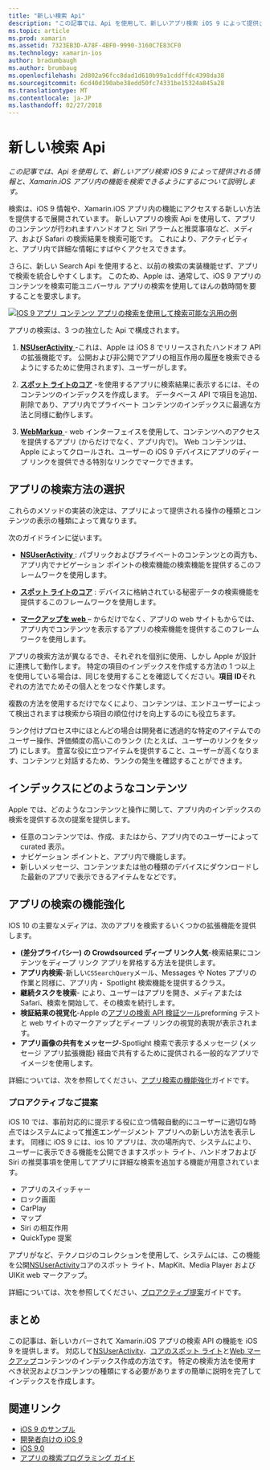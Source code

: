 ```yaml
---
title: "新しい検索 Api"
description: "この記事では、Api を使用して、新しいアプリ検索 iOS 9 によって提供される情報と、Xamarin.iOS アプリ内の機能を検索できるようにするについて説明します。"
ms.topic: article
ms.prod: xamarin
ms.assetid: 7323EB3D-A78F-4BF0-9990-3160C7E83CF0
ms.technology: xamarin-ios
author: bradumbaugh
ms.author: brumbaug
ms.openlocfilehash: 2d802a96fcc8dad1d610b99a1cddffdc4398da38
ms.sourcegitcommit: 6cd40d190abe38edd50fc74331be15324a845a28
ms.translationtype: MT
ms.contentlocale: ja-JP
ms.lasthandoff: 02/27/2018
---
```

# <a name="new-search-apis"></a>新しい検索 Api

_この記事では、Api を使用して、新しいアプリ検索 iOS 9 によって提供される情報と、Xamarin.iOS アプリ内の機能を検索できるようにするについて説明します。_

検索は、iOS 9 情報や、Xamarin.iOS アプリ内の機能にアクセスする新しい方法を提供するで展開されています。 新しいアプリの検索 Api を使用して、アプリのコンテンツが行われますハンドオフと Siri アラームと推奨事項など、メディア、および Safari の検索結果を検索可能です。 これにより、アクティビティと、アプリ内で詳細な情報にすばやくアクセスできます。

さらに、新しい Search Api を使用すると、以前の検索の実装機能せず、アプリで検索を統合しやすくします。 このため、Apple は、通常して、iOS 9 アプリのコンテンツを検索可能ユニバーサル アプリの検索を使用してほんの数時間を要することを要求します。

[ ![](images/intro01.png "IOS 9 アプリ コンテンツ アプリの検索を使用して検索可能な汎用の例")](images/intro01.png)

アプリの検索は、3 つの独立した Api で構成されます。

1. [**NSUserActivity** ](nsuseractivity.md) -これは、Apple は iOS 8 でリリースされたハンドオフ API の拡張機能です。 公開および非公開でアプリの相互作用の履歴を検索できるようにするために使用されます)、ユーザーがします。

2. [**スポット ライトのコア**](corespotlight.md) -を使用するアプリに検索結果に表示するには、そのコンテンツのインデックスを作成します。 データベース API で項目を追加、削除であり、アプリ内でプライベート コンテンツのインデックスに最適な方法と同様に動作します。

3. [**WebMarkup** ](web-markup.md) - web インターフェイスを使用して、コンテンツへのアクセスを提供するアプリ (からだけでなく、アプリ内で)。 Web コンテンツは、Apple によってクロールされ、ユーザーの iOS 9 デバイスにアプリのディープ リンクを提供できる特別なリンクでマークできます。

## <a name="selecting-an-app-search-approach"></a>アプリの検索方法の選択

これらのメソッドの実装の決定は、アプリによって提供される操作の種類とコンテンツの表示の種類によって異なります。

次のガイドラインに従います。

- [**NSUserActivity** ](nsuseractivity.md) : パブリックおよびプライベートのコンテンツとの両方も、アプリ内でナビゲーション ポイントの検索機能の検索機能を提供するこのフレームワークを使用します。

- [**スポット ライトのコア**](corespotlight.md) : デバイスに格納されている秘密データの検索機能を提供するこのフレームワークを使用します。

- [**マークアップを web** ](web-markup.md) – からだけでなく、アプリの web サイトもからでは、アプリ内でコンテンツを表示するアプリの検索機能を提供するこのフレームワークを使用します。

アプリの検索方法が異なるでき、それぞれを個別に使用、しかし Apple が設計に連携して動作します。 特定の項目のインデックスを作成する方法の 1 つ以上を使用している場合は、同じを使用することを確認してください。**項目 ID**それぞれの方法でためその個人とをつなぐ作業します。

複数の方法を使用するだけでなくにより、コンテンツは、エンドユーザーによって検出されますは検索から項目の順位付けを向上するのにも役立ちます。

ランク付けプロセス中にほとんどの場合は開発者に透過的な特定のアイテムでのユーザー操作、評価頻度の高いこのランク (たとえば、ユーザーのリンクをタップ) にします。
豊富な役に立つアイテムを提供すること、ユーザーが高くなります、コンテンツと対話するため、ランクの発生を確認することができます。

## <a name="what-content-to-index"></a>インデックスにどのようなコンテンツ

Apple では、どのようなコンテンツと操作に関して、アプリ内のインデックスの検索を提供する次の提案を提供します。

 - 任意のコンテンツでは、作成、またはから、アプリ内でのユーザーによって curated 表示。
 - ナビゲーション ポイントと、アプリ内で機能します。
 - 新しいメッセージ、コンテンツまたは他の種類のデバイスにダウンロードした最新のアプリで表示できるアイテムをなどです。

## <a name="app-search-enhancements"></a>アプリの検索の機能強化

IOS 10 の主要なメディアは、次のアプリを検索するいくつかの拡張機能を提供します。

- **(差分プライバシー) の Crowdsourced ディープ リンク人気**-検索結果にコンテンツをディープ リンク アプリを昇格する方法を提供します。
- **アプリ内検索**-新しい`CSSearchQuery`メール、Messages や Notes アプリの作業と同様に、アプリ内・ Spotlight 検索機能を提供するクラス。
- **継続タスクを検索**- により、ユーザーはアプリを開き、メディアまたは Safari、検索を開始して、その検索を続行します。
- **検証結果の視覚化**-Apple の[アプリの検索 API 検証ツール](https://search.developer.apple.com/appsearch-validation-tool)preforming テストと web サイトのマークアップとディープ リンクの視覚的表現が表示されます。
- **アプリ画像の共有をメッセージ**-Spotlight 検索で表示するメッセージ (メッセージ アプリ拡張機能) 経由で共有するために提供される一般的なアプリでイメージを使用します。

詳細については、次を参照してください、[アプリ検索の機能強化](~/ios/platform/search/app-search-enhancements.md)ガイドです。

### <a name="proactive-suggestions"></a>プロアクティブなご提案

iOS 10 では、事前対応的に提示する役に立つ情報自動的にユーザーに適切な時点ではシステムによって推進エンゲージメント アプリへの新しい方法を表示します。 同様に iOS 9 には、ios 10 アプリは、次の場所内で、システムにより、ユーザーに表示できる機能を公開できますスポット ライト、ハンドオフおよび Siri の推奨事項を使用してアプリに詳細な検索を追加する機能が用意されています。

- アプリのスイッチャー
- ロック画面
- CarPlay
- マップ
- Siri の相互作用
- QuickType 提案 

アプリがなど、テクノロジのコレクションを使用して、システムには、この機能を公開[NSUserActivity](https://developer.xamarin.com/api/type/Foundation.NSUserActivity/)コアのスポット ライト、MapKit、Media Player および UIKit web マークアップ。

詳細については、次を参照してください、[プロアクティブ提案](~/ios/platform/search/proactive-suggestions.md)ガイドです。

## <a name="summary"></a>まとめ

この記事は、新しいカバーされて Xamarin.iOS アプリの検索 API の機能を iOS 9 を提供します。 対応して[NSUserActivity](nsuseractivity.md)、[コアのスポット ライト](corespotlight.md)と[Web マークアップ](web-markup.md)コンテンツのインデックス作成の方法です。 特定の検索方法を使用すべき状況およびコンテンツの種類にする必要がありますの簡単に説明を完了してインデックスを作成します。



## <a name="related-links"></a>関連リンク

- [iOS 9 のサンプル](https://developer.xamarin.com/samples/ios/iOS9/)
- [開発者向けの iOS 9](https://developer.apple.com/ios/pre-release/)
- [iOS 9.0](https://developer.apple.com/library/prerelease/ios/releasenotes/General/WhatsNewIniOS/Articles/iOS9.html)
- [アプリの検索プログラミング ガイド](https://developer.apple.com/library/prerelease/ios/documentation/General/Conceptual/AppSearch/index.html#//apple_ref/doc/uid/TP40016308)
